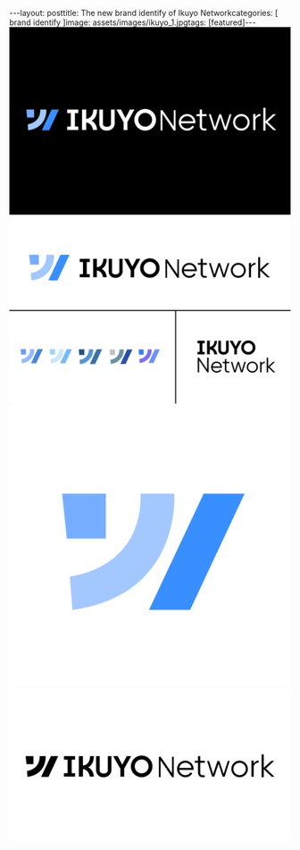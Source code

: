 ---layout: posttitle:  The new brand identify of Ikuyo Networkcategories: [ brand identify ]image: assets/images/ikuyo_1.jpgtags: [featured]---![](/assets/images/ikuyo_1.jpg)![](/assets/images/ikuyo_2.jpg)![](/assets/images/ikuyo_3.png)![](/assets/images/ikuyo_4.svg)
